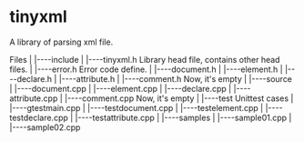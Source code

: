 # tinyxml

A library of parsing xml file.


Files
    |
    |----include
    |    |----tinyxml.h          Library head file, contains other head files.
    |    |----error.h            Error code define.
    |    |----document.h
    |    |----element.h
    |    |----declare.h
    |    |----attribute.h
    |    |----comment.h          Now, it's empty
    |
    |----source
    |    |----document.cpp
    |    |----element.cpp
    |    |----declare.cpp
    |    |----attribute.cpp
    |    |----comment.cpp        Now, it's empty
    |
    |----test                    Unittest cases
    |    |----gtestmain.cpp
    |    |----testdocument.cpp
    |    |----testelement.cpp
    |    |----testdeclare.cpp
    |    |----testattribute.cpp
    |
    |----samples
    |    |----sample01.cpp
    |    |----sample02.cpp





